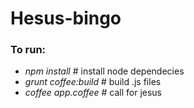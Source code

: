 Hesus-bingo
=====

### To run:
*  *npm install* # install node dependecies
*  *grunt coffee:build* # build .js files
*  *coffee app.coffee* # call for jesus
